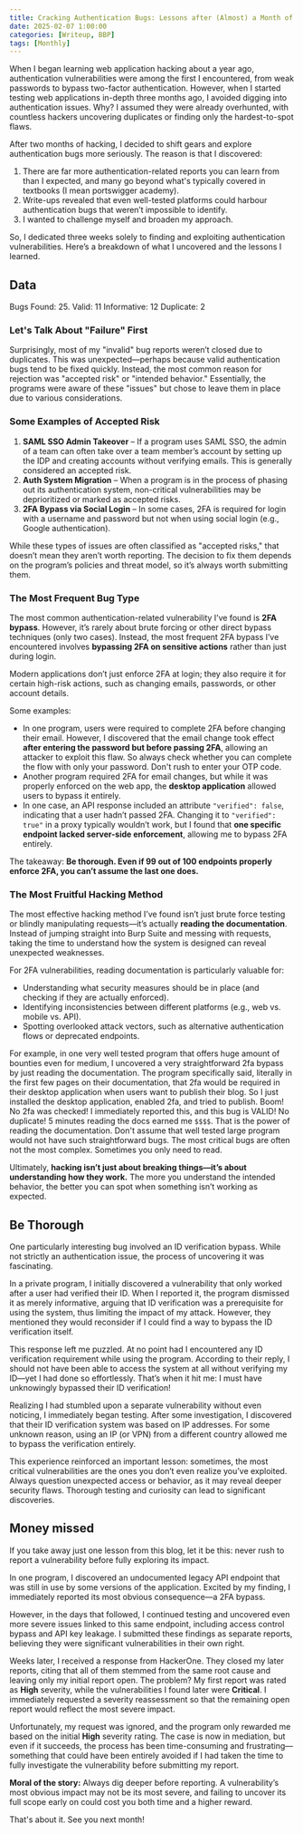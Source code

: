 ```yaml
---
title: Cracking Authentication Bugs: Lessons after (Almost) a Month of Focus
date: 2025-02-07 1:00:00
categories: [Writeup, BBP]
tags: [Monthly]
---
```


When I began learning web application hacking about a year ago, authentication vulnerabilities were among the first I encountered, from weak passwords to bypass two-factor authentication. However, when I started testing web applications in-depth three months ago, I avoided digging into authentication issues. Why? I assumed they were already overhunted, with countless hackers uncovering duplicates or finding only the hardest-to-spot flaws.

After two months of hacking, I decided to shift gears and explore authentication bugs more seriously. The reason is that I discovered:

1. There are far more authentication-related reports you can learn from than I expected, and many go beyond what's typically covered in textbooks (I mean portswigger academy).
2. Write-ups revealed that even well-tested platforms could harbour authentication bugs that weren’t impossible to identify.
3. I wanted to challenge myself and broaden my approach.

So, I dedicated three weeks solely to finding and exploiting authentication vulnerabilities. Here’s a breakdown of what I uncovered and the lessons I learned.

## Data

Bugs Found: 25.
Valid: 11
Informative: 12
Duplicate: 2

### Let's Talk About "Failure" First

Surprisingly, most of my "invalid" bug reports weren’t closed due to duplicates. This was unexpected—perhaps because valid authentication bugs tend to be fixed quickly. Instead, the most common reason for rejection was "accepted risk" or "intended behavior." Essentially, the programs were aware of these "issues" but chose to leave them in place due to various considerations.

### Some Examples of Accepted Risk

1. **SAML SSO Admin Takeover** – If a program uses SAML SSO, the admin of a team can often take over a team member’s account by setting up the IDP and creating accounts without verifying emails. This is generally considered an accepted risk.
2. **Auth System Migration** – When a program is in the process of phasing out its authentication system, non-critical vulnerabilities may be deprioritized or marked as accepted risks.
3. **2FA Bypass via Social Login** – In some cases, 2FA is required for login with a username and password but not when using social login (e.g., Google authentication).

While these types of issues are often classified as "accepted risks," that doesn’t mean they aren’t worth reporting. The decision to fix them depends on the program’s policies and threat model, so it’s always worth submitting them.

### The Most Frequent Bug Type

The most common authentication-related vulnerability I’ve found is **2FA bypass**. However, it’s rarely about brute forcing or other direct bypass techniques (only two cases). Instead, the most frequent 2FA bypass I’ve encountered involves **bypassing 2FA on sensitive actions** rather than just during login.

Modern applications don’t just enforce 2FA at login; they also require it for certain high-risk actions, such as changing emails, passwords, or other account details.

Some examples:

- In one program, users were required to complete 2FA before changing their email. However, I discovered that the email change took effect **after entering the password but before passing 2FA**, allowing an attacker to exploit this flaw. So always check whether you can complete the flow with only your password. Don't rush to enter your OTP code.
- Another program required 2FA for email changes, but while it was properly enforced on the web app, the **desktop application** allowed users to bypass it entirely.
- In one case, an API response included an attribute `"verified": false`, indicating that a user hadn’t passed 2FA. Changing it to `"verified": true"` in a proxy typically wouldn’t work, but I found that **one specific endpoint lacked server-side enforcement**, allowing me to bypass 2FA entirely.

The takeaway: **Be thorough. Even if 99 out of 100 endpoints properly enforce 2FA, you can’t assume the last one does.**

### The Most Fruitful Hacking Method

The most effective hacking method I’ve found isn’t just brute force testing or blindly manipulating requests—it’s actually **reading the documentation**. Instead of jumping straight into Burp Suite and messing with requests, taking the time to understand how the system is designed can reveal unexpected weaknesses.

For 2FA vulnerabilities, reading documentation is particularly valuable for:

- Understanding what security measures should be in place (and checking if they are actually enforced).
- Identifying inconsistencies between different platforms (e.g., web vs. mobile vs. API).
- Spotting overlooked attack vectors, such as alternative authentication flows or deprecated endpoints.

For example, in one very well tested program that offers huge amount of bounties even for medium, I uncovered a very straightforward 2fa bypass by just reading the documentation. The program specifically said, literally in the first few pages on their documentation, that 2fa would be required in their desktop application when users want to publish their blog. So I just installed the desktop application, enabled 2fa, and tried to publish. Boom! No 2fa was checked! I immediately reported this, and this bug is VALID! No duplicate! 5 minutes reading the docs earned me `$$$$`. That is the power of reading the documentation. Don't assume that well tested large program would not have such straightforward bugs. The most critical bugs are often not the most complex. Sometimes you only need to read.

Ultimately, **hacking isn’t just about breaking things—it’s about understanding how they work.** The more you understand the intended behavior, the better you can spot when something isn’t working as expected.

## Be Thorough
One particularly interesting bug involved an ID verification bypass. While not strictly an authentication issue, the process of uncovering it was fascinating.

In a private program, I initially discovered a vulnerability that only worked after a user had verified their ID. When I reported it, the program dismissed it as merely informative, arguing that ID verification was a prerequisite for using the system, thus limiting the impact of my attack. However, they mentioned they would reconsider if I could find a way to bypass the ID verification itself.

This response left me puzzled. At no point had I encountered any ID verification requirement while using the program. According to their reply, I should not have been able to access the system at all without verifying my ID—yet I had done so effortlessly. That’s when it hit me: I must have unknowingly bypassed their ID verification!

Realizing I had stumbled upon a separate vulnerability without even noticing, I immediately began testing. After some investigation, I discovered that their ID verification system was based on IP addresses. For some unknown reason, using an IP (or VPN) from a different country allowed me to bypass the verification entirely.

This experience reinforced an important lesson: sometimes, the most critical vulnerabilities are the ones you don’t even realize you’ve exploited. Always question unexpected access or behavior, as it may reveal deeper security flaws. Thorough testing and curiosity can lead to significant discoveries.
## Money missed
If you take away just one lesson from this blog, let it be this: never rush to report a vulnerability before fully exploring its impact.

In one program, I discovered an undocumented legacy API endpoint that was still in use by some versions of the application. Excited by my finding, I immediately reported its most obvious consequence—a 2FA bypass.

However, in the days that followed, I continued testing and uncovered even more severe issues linked to this same endpoint, including access control bypass and API key leakage. I submitted these findings as separate reports, believing they were significant vulnerabilities in their own right.

Weeks later, I received a response from HackerOne. They closed my later reports, citing that all of them stemmed from the same root cause and leaving only my initial report open. The problem? My first report was rated as **High** severity, while the vulnerabilities I found later were **Critical**. I immediately requested a severity reassessment so that the remaining open report would reflect the most severe impact.

Unfortunately, my request was ignored, and the program only rewarded me based on the initial **High** severity rating. The case is now in mediation, but even if it succeeds, the process has been time-consuming and frustrating—something that could have been entirely avoided if I had taken the time to fully investigate the vulnerability before submitting my report.

**Moral of the story:** Always dig deeper before reporting. A vulnerability’s most obvious impact may not be its most severe, and failing to uncover its full scope early on could cost you both time and a higher reward.

That's about it. See you next month!
